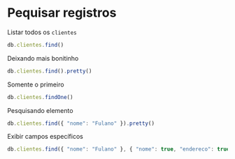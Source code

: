 # Pequisar registros

Listar todos os `clientes`

``` javascript
db.clientes.find()
```

Deixando mais bonitinho

``` javascript
db.clientes.find().pretty()
```

Somente o primeiro

``` javascript
db.clientes.findOne()
```

Pesquisando elemento

``` js
db.clientes.find({ "nome": "Fulano" }).pretty()
```

Exibir campos específicos

``` js
db.clientes.find({ "nome": "Fulano" }, { "nome": true, "endereco": true }).pretty()
```
